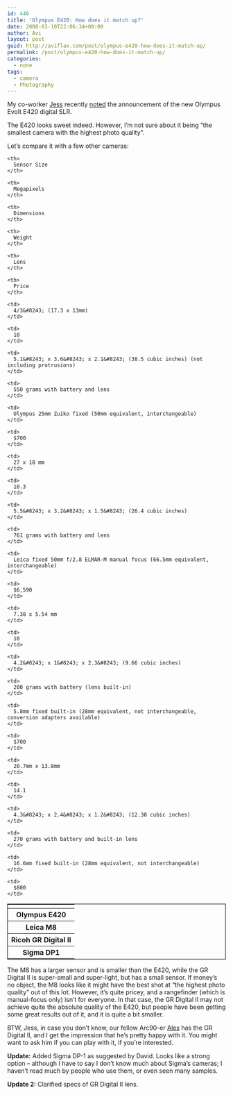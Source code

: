 ```yaml
---
id: 446
title: 'Olympus E420: How does it match up?'
date: 2008-03-10T22:06:34+00:00
author: Avi
layout: post
guid: http://aviflax.com/post/olympus-e420-how-does-it-match-up/
permalink: /post/olympus-e420-how-does-it-match-up/
categories:
  - none
tags:
  - camera
  - Photography
---
```

My co-worker [Jess](http://jesseddy.com/) recently [noted](http://jesseddy.com/blog/?p=88) the announcement of the new Olympus Evolt E420 digital SLR.

The E420 looks sweet indeed. However, I&#8217;m not sure about it being &#8220;the smallest camera with the highest photo quality&#8221;.

Let&#8217;s compare it with a few other cameras:

<table style="border: solid 1px black;">
  <tr>
    <th>
    </th>
    
    <th>
      Sensor Size
    </th>
    
    <th>
      Megapixels
    </th>
    
    <th>
      Dimensions
    </th>
    
    <th>
      Weight
    </th>
    
    <th>
      Lens
    </th>
    
    <th>
      Price
    </th>
  </tr>
  
  <tr>
    <th>
      Olympus E420
    </th>
    
    <td>
      4/3&#8243; (17.3 x 13mm)
    </td>
    
    <td>
      10
    </td>
    
    <td>
      5.1&#8243; x 3.6&#8243; x 2.1&#8243; (38.5 cubic inches) (not including protrusions)
    </td>
    
    <td>
      550 grams with battery and lens
    </td>
    
    <td>
      Olympus 25mm Zuiko fixed (50mm equivalent, interchangeable)
    </td>
    
    <td>
      $700
    </td>
  </tr>
  
  <tr>
    <th>
      Leica M8
    </th>
    
    <td>
      27 x 18 mm
    </td>
    
    <td>
      10.3
    </td>
    
    <td>
      5.5&#8243; x 3.2&#8243; x 1.5&#8243; (26.4 cubic inches)
    </td>
    
    <td>
      761 grams with battery and lens
    </td>
    
    <td>
      Leica fixed 50mm f/2.8 ELMAR-M manual focus (66.5mm equivalent, interchangeable)
    </td>
    
    <td>
      $6,590
    </td>
  </tr>
  
  <tr>
    <th>
      Ricoh GR Digital II
    </th>
    
    <td>
      7.38 x 5.54 mm
    </td>
    
    <td>
      10
    </td>
    
    <td>
      4.2&#8243; x 1&#8243; x 2.3&#8243; (9.66 cubic inches)
    </td>
    
    <td>
      200 grams with battery (lens built-in)
    </td>
    
    <td>
      5.8mm fixed built-in (28mm equivalent, not interchangeable, conversion adapters available)
    </td>
    
    <td>
      $700
    </td>
  </tr>
  
  <tr>
    <th>
      Sigma DP1
    </th>
    
    <td>
      20.7mm x 13.8mm
    </td>
    
    <td>
      14.1
    </td>
    
    <td>
      4.3&#8243; x 2.4&#8243; x 1.2&#8243; (12.38 cubic inches)
    </td>
    
    <td>
      270 grams with battery and built-in lens
    </td>
    
    <td>
      16.6mm fixed built-in (28mm equivalent, not interchangeable)
    </td>
    
    <td>
      $800
    </td>
  </tr>
</table>

The M8 has a larger sensor and is smaller than the E420, while the GR Digital II is super-small and super-light, but has a small sensor. If money&#8217;s no object, the M8 looks like it might have the best shot at &#8220;the highest photo quality&#8221; out of this lot. However, it&#8217;s quite pricey, and a rangefinder (which is manual-focus only) isn&#8217;t for everyone. In that case, the GR Digital II may not achieve quite the absolute quality of the E420, but people have been getting some great results out of it, and it is quite a bit smaller.

BTW, Jess, in case you don&#8217;t know, our fellow Arc90-er [Alex](http://flickr.com/photos/gutierreza/) has the GR Digital II, and I get the impression that he&#8217;s pretty happy with it. You might want to ask him if you can play with it, if you&#8217;re interested.

**Update:** Added Sigma DP-1 as suggested by David. Looks like a strong option &#8211; although I have to say I don&#8217;t know much about Sigma&#8217;s cameras; I haven&#8217;t read much by people who use them, or even seen many samples.

**Update 2:** Clarified specs of GR Digital II lens.